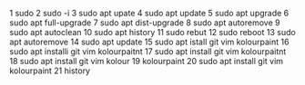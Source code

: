  1  sudo
 2  sudo -i
 3  sudo apt upate
    4  sudo apt update
    5  sudo apt upgrade
    6  sudo apt full-upgrade 
    7  sudo apt dist-upgrade 
    8  sudo apt autoremove
    9  sudo apt autoclean
   10  sudo apt history
   11  sudo rebut
   12  sudo reboot 
   13  sudo apt autoremove
   14  sudo apt update
   15  sudo apt istall git vim kolourpaint 
   16  sudo apt installi  git vim kolourpaitnt
   17  sudo apt install  git vim kolourpaitnt
   18  sudo apt install  git vim kolour
   19  kolourpaint
   20  sudo apt install git vim kolourpaint
   21  history
